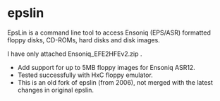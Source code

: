 # epslin
EpsLin is a command line tool to access Ensoniq (EPS/ASR) formatted floppy disks, CD-ROMs, hard disks and disk images.

I have only attached Ensoniq_EFE2HFEv2.zip .
- Add support for up to 5MB floppy images for Ensoniq ASR12.
- Tested successfully with HxC floppy emulator.
- This is an old fork of epslin (from 2006), not merged with the latest changes in original epslin.
